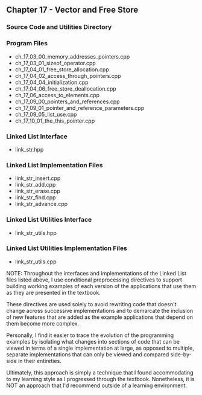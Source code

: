 ## Chapter 17 - Vector and Free Store
### Source Code and Utilities Directory

### Program Files
* ch\_17\_03\_00\_memory\_addresses\_pointers.cpp 
* ch\_17\_03\_01\_sizeof\_operator.cpp
* ch\_17\_04\_01\_free\_store\_allocation.cpp
* ch\_17\_04\_02\_access\_through\_pointers.cpp
* ch\_17\_04\_04\_initialization.cpp
* ch\_17\_04\_06\_free\_store\_deallocation.cpp
* ch\_17\_06\_access\_to\_elements.cpp
* ch\_17\_09\_00\_pointers\_and\_references.cpp
* ch\_17\_09\_01\_pointer\_and\_reference\_parameters.cpp
* ch\_17\_09\_05\_list\_use.cpp
* ch\_17\_10\_01\_the\_this\_pointer.cpp

### Linked List Interface
* link\_str.hpp

### Linked List Implementation Files
* link\_str\_insert.cpp
* link\_str\_add.cpp
* link\_str\_erase.cpp
* link\_str\_find.cpp
* link\_str\_advance.cpp

### Linked List Utilities Interface
* link\_str\_utils.hpp

### Linked List Utilities Implementation Files
* link\_str\_utils.cpp

NOTE: Throughout the interfaces and implementations of the Linked List files
listed above, I use conditional preprocessing directives to support building
working examples of each version of the applications that use them as they are
presented in the textbook.

These directives are used solely to avoid rewriting code that doesn't change
across successive implementations and to demarcate the inclusion of new
features that are added as the example applications that depend on them 
become more complex.

Personally, I find it easier to trace the evolution of the programming
examples by isolating what changes into sections of code that can be viewed
in terms of a single implementation at large, as opposed to multiple,
separate implementations that can only be viewed and compared side-by-side
in their entireties.

Ultimately, this approach is simply a technique that I found accommodating
to my learning style as I progressed through the textbook. Nonetheless,
it is NOT an approach that I'd recommend outside of a learning environment.
